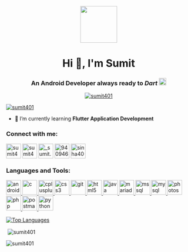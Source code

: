 <div id="header" align="center">
  <img src="https://media.giphy.com/media/M9gbBd9nbDrOTu1Mqx/giphy.gif" width="100"/>
</div>

<h1 align="center">Hi 👋, I'm Sumit</h1>
<h3 align="center">An Android Developer always ready to <i>Dart   </i><img src="https://avatars.githubusercontent.com/u/1609975?s=280&v=4" width="20" height="20"></h3>

<!----<p align="left"> <img src="https://komarev.com/ghpvc/?username=sumit401&label=Profile%20views&color=0e75b6&style=flat" alt="sumit401" /> </p> --->

<p align="center"> <a href="https://github.com/ryo-ma/github-profile-trophy"><img src="https://github-profile-trophy.vercel.app/?username=sumit401" alt="sumit401" /></a> </p>

<p align="left"> <a href="https://twitter.com/sumit401" target="blank"><img src="https://img.shields.io/twitter/follow/sumit401?logo=twitter&style=for-the-badge" alt="sumit401" /></a> </p>

- 🌱 I’m currently learning **Flutter Application Development**



<h3 align="left">Connect with me:</h3>
<p align="left">
<a href="https://twitter.com/sumit401" target="blank"><img align="center" src="https://upload.wikimedia.org/wikipedia/commons/thumb/4/4f/Twitter-logo.svg/150px-Twitter-logo.svg.png" alt="sumit401" height="40" width="40" /></a>
<a href="https://linkedin.com/in/sumit401/" target="blank"><img align="center" src="https://upload.wikimedia.org/wikipedia/commons/thumb/c/c9/Linkedin.svg/1200px-Linkedin.svg.png" alt="sumit401/" height="40" width="40" /></a>
<a href="https://instagram.com/_sumit.sinha_" target="blank"><img align="center" src="https://upload.wikimedia.org/wikipedia/commons/thumb/9/95/Instagram_logo_2022.svg/1200px-Instagram_logo_2022.svg.png" alt="_sumit.sinha_" height="40" width="40" /></a>
<a href="https://stackoverflow.com/users/9409460" target="blank"><img align="center" src="https://upload.wikimedia.org/wikipedia/commons/thumb/e/ef/Stack_Overflow_icon.svg/768px-Stack_Overflow_icon.svg.png" alt="9409460" height="40" width="40" /></a>
<a href="https://fb.com/sinha401" target="blank"><img align="center" src="https://upload.wikimedia.org/wikipedia/en/thumb/0/04/Facebook_f_logo_%282021%29.svg/1200px-Facebook_f_logo_%282021%29.svg.png" alt="sinha401" height="40" width="40" /></a>
</p>


<h3 align="left">Languages and Tools:</h3>
<p align="left"> 
<a href="https://developer.android.com" target="_blank" rel="noreferrer"> <img src="https://sites.google.com/site/oswikisystemoperating/_/rsrc/1415553315139/android-os/Logo_Android.jpg" alt="android" width="40" height="40"/> </a>
<a href="https://www.cprogramming.com/" target="_blank" rel="noreferrer"> <img src="https://i.pinimg.com/originals/6e/46/e7/6e46e7dbe2bb73dacc055e5dbd85c3ad.png" alt="c" width="40" height="40"/> </a><a href="https://www.w3schools.com/cpp/" target="_blank" rel="noreferrer"> <img src="https://upload.wikimedia.org/wikipedia/commons/thumb/1/18/ISO_C%2B%2B_Logo.svg/1822px-ISO_C%2B%2B_Logo.svg.png" alt="cplusplus" width="40" height="40"/> </a> <a href="https://www.w3schools.com/css/" target="_blank" rel="noreferrer"> <img src="https://upload.wikimedia.org/wikipedia/commons/thumb/d/d5/CSS3_logo_and_wordmark.svg/1452px-CSS3_logo_and_wordmark.svg.png" alt="css3" width="40" height="40"/> </a> <a href="https://git-scm.com/" target="_blank" rel="noreferrer"> <img src="https://www.vectorlogo.zone/logos/git-scm/git-scm-icon.svg" alt="git" width="40" height="40"/> </a> <a href="https://www.w3.org/html/" target="_blank" rel="noreferrer"> <img src="https://upload.wikimedia.org/wikipedia/commons/thumb/6/61/HTML5_logo_and_wordmark.svg/768px-HTML5_logo_and_wordmark.svg.png" alt="html5" width="40" height="40"/> </a> <a href="https://www.java.com" target="_blank" rel="noreferrer"> <img src="https://static.javatpoint.com/core/images/java-logo1.png" alt="java" width="40" height="40"/> </a> <a href="https://mariadb.org/" target="_blank" rel="noreferrer"> <img src="https://www.vectorlogo.zone/logos/mariadb/mariadb-icon.svg" alt="mariadb" width="40" height="40"/> </a> <a href="https://www.microsoft.com/en-us/sql-server" target="_blank" rel="noreferrer"> <img src="https://www.svgrepo.com/show/303229/microsoft-sql-server-logo.svg" alt="mssql" width="40" height="40"/> </a> <a href="https://www.mysql.com/" target="_blank" rel="noreferrer"> <img src="https://upload.wikimedia.org/wikipedia/ml/9/95/MySQL_Logo.jpg" alt="mysql" width="40" height="40"/> </a> <a href="https://www.photoshop.com/en" target="_blank" rel="noreferrer"> <img src="https://upload.wikimedia.org/wikipedia/commons/thumb/a/af/Adobe_Photoshop_CC_icon.svg/120px-Adobe_Photoshop_CC_icon.svg.png" alt="photoshop" width="40" height="40"/> </a> <a href="https://www.php.net" target="_blank" rel="noreferrer"> <img src="https://upload.wikimedia.org/wikipedia/commons/thumb/2/27/PHP-logo.svg/2560px-PHP-logo.svg.png" alt="php" width="40" height="40"/> </a> <a href="https://postman.com" target="_blank" rel="noreferrer"> <img src="https://www.vectorlogo.zone/logos/getpostman/getpostman-icon.svg" alt="postman" width="40" height="40"/> </a> <a href="https://www.python.org" target="_blank" rel="noreferrer"> <img src="https://upload.wikimedia.org/wikipedia/commons/thumb/c/c3/Python-logo-notext.svg/121px-Python-logo-notext.svg.png" alt="python" width="40" height="40"/> </a> </p>

<a href="https://github.com/Sumit401" align="left"><img src="https://github-readme-stats.vercel.app/api/top-langs/?username=sumit401&langs_count=10&title_color=0891b2&text_color=ffffff&icon_color=0891b2&bg_color=1c1917&hide_border=true&locale=en&custom_title=Top%20%Languages" alt="Top Languages" /></a>

<p>&nbsp;<img align="center" src="https://github-readme-stats.vercel.app/api?username=sumit401&show_icons=true&locale=en" alt="sumit401" /></p>

<p><img align="center" src="https://github-readme-streak-stats.herokuapp.com/?user=sumit401&" alt="sumit401" /></p>
